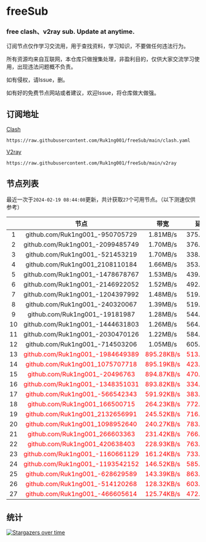 # freeSub
### free clash、v2ray sub. Update at anytime.

订阅节点仅作学习交流用，用于查找资料，学习知识，不要做任何违法行为。

所有资源均来自互联网，本仓库只做搜集处理，非盈利目的，仅供大家交流学习使用，出现违法问题概不负责。

如有侵权，请Issue，删。

如有好的免费节点网站或者建议，欢迎Issue，将仓库做大做强。

## 订阅地址
[Clash](https://raw.githubusercontent.com/Ruk1ng001/freeSub/main/clash.yaml)
```
https://raw.githubusercontent.com/Ruk1ng001/freeSub/main/clash.yaml
```
[V2ray](https://raw.githubusercontent.com/Ruk1ng001/freeSub/main/v2ray)
```
https://raw.githubusercontent.com/Ruk1ng001/freeSub/main/v2ray
```

## 节点列表

最近一次于`2024-02-19 08:44:08`更新，共计获取`27`个可用节点。（以下测速仅供参考）

|  | 节点 | 带宽 | 延迟 |
|:-:|:--:|:--:|:--:|
 | 1 | github.com/Ruk1ng001_-950705729 | 1.81MB/s | 375.00ms |
 | 2 | github.com/Ruk1ng001_-2099485749 | 1.70MB/s | 376.00ms |
 | 3 | github.com/Ruk1ng001_-521453219 | 1.70MB/s | 338.00ms |
 | 4 | github.com/Ruk1ng001_2108110184 | 1.66MB/s | 353.00ms |
 | 5 | github.com/Ruk1ng001_-1478678767 | 1.53MB/s | 439.00ms |
 | 6 | github.com/Ruk1ng001_-2146922052 | 1.52MB/s | 492.00ms |
 | 7 | github.com/Ruk1ng001_-1204397992 | 1.48MB/s | 519.00ms |
 | 8 | github.com/Ruk1ng001_-240320067 | 1.39MB/s | 519.00ms |
 | 9 | github.com/Ruk1ng001_-19181987 | 1.28MB/s | 544.00ms |
 | 10 | github.com/Ruk1ng001_-1444631803 | 1.26MB/s | 564.00ms |
 | 11 | github.com/Ruk1ng001_-2030470126 | 1.22MB/s | 584.00ms |
 | 12 | github.com/Ruk1ng001_-714503206 | 1.05MB/s | 605.00ms |
 | 13 | <font color=red>github.com/Ruk1ng001_-1984649389</font> | <font color=red>895.28KB/s</font> | <font color=red>513.00ms</font> |
 | 14 | <font color=red>github.com/Ruk1ng001_1075707718</font> | <font color=red>895.19KB/s</font> | <font color=red>423.00ms</font> |
 | 15 | <font color=red>github.com/Ruk1ng001_-20496763</font> | <font color=red>894.87KB/s</font> | <font color=red>470.00ms</font> |
 | 16 | <font color=red>github.com/Ruk1ng001_-1348351031</font> | <font color=red>893.82KB/s</font> | <font color=red>334.00ms</font> |
 | 17 | <font color=red>github.com/Ruk1ng001_-566542343</font> | <font color=red>591.92KB/s</font> | <font color=red>383.00ms</font> |
 | 18 | <font color=red>github.com/Ruk1ng001_166500715</font> | <font color=red>264.23KB/s</font> | <font color=red>772.00ms</font> |
 | 19 | <font color=red>github.com/Ruk1ng001_2132656991</font> | <font color=red>245.52KB/s</font> | <font color=red>716.00ms</font> |
 | 20 | <font color=red>github.com/Ruk1ng001_1098952640</font> | <font color=red>240.27KB/s</font> | <font color=red>783.00ms</font> |
 | 21 | <font color=red>github.com/Ruk1ng001_266603363</font> | <font color=red>231.42KB/s</font> | <font color=red>766.00ms</font> |
 | 22 | <font color=red>github.com/Ruk1ng001_420638403</font> | <font color=red>228.93KB/s</font> | <font color=red>763.00ms</font> |
 | 23 | <font color=red>github.com/Ruk1ng001_-1160661129</font> | <font color=red>161.24KB/s</font> | <font color=red>733.00ms</font> |
 | 24 | <font color=red>github.com/Ruk1ng001_-1193542152</font> | <font color=red>146.52KB/s</font> | <font color=red>585.00ms</font> |
 | 25 | <font color=red>github.com/Ruk1ng001_-628629589</font> | <font color=red>143.39KB/s</font> | <font color=red>863.00ms</font> |
 | 26 | <font color=red>github.com/Ruk1ng001_-514120268</font> | <font color=red>128.32KB/s</font> | <font color=red>603.00ms</font> |
 | 27 | <font color=red>github.com/Ruk1ng001_-466605614</font> | <font color=red>125.74KB/s</font> | <font color=red>472.00ms</font> |


## 统计

[![Stargazers over time](https://starchart.cc/Ruk1ng001/freeSub.svg)](https://starchart.cc/Ruk1ng001/freeSub)